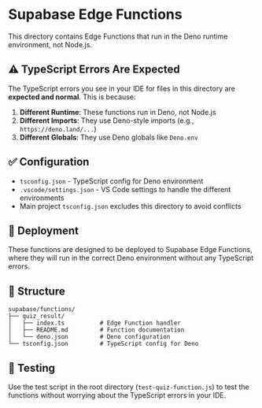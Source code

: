 # Supabase Edge Functions

This directory contains Edge Functions that run in the Deno runtime environment, not Node.js.

## ⚠️ TypeScript Errors Are Expected

The TypeScript errors you see in your IDE for files in this directory are **expected and normal**. This is because:

1. **Different Runtime**: These functions run in Deno, not Node.js
2. **Different Imports**: They use Deno-style imports (e.g., `https://deno.land/...`)
3. **Different Globals**: They use Deno globals like `Deno.env`

## ✅ Configuration

- `tsconfig.json` - TypeScript config for Deno environment
- `.vscode/settings.json` - VS Code settings to handle the different environments
- Main project `tsconfig.json` excludes this directory to avoid conflicts

## 🚀 Deployment

These functions are designed to be deployed to Supabase Edge Functions, where they will run in the correct Deno environment without any TypeScript errors.

## 📁 Structure

```
supabase/functions/
├── quiz_result/
│   ├── index.ts          # Edge Function handler
│   ├── README.md         # Function documentation
│   └── deno.json         # Deno configuration
└── tsconfig.json         # TypeScript config for Deno
```

## 🧪 Testing

Use the test script in the root directory (`test-quiz-function.js`) to test the functions without worrying about the TypeScript errors in your IDE.
